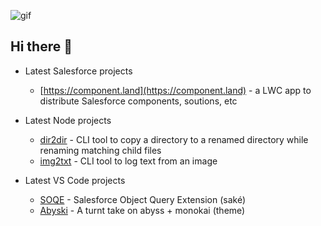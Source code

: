 ![gif](https://github.githubassets.com/images/mona-whisper.gif)

## Hi there 👋

- Latest Salesforce projects 
  - [https://component.land](https://component.land) - a LWC app to distribute Salesforce components, soutions, etc

- Latest Node projects 
  - [dir2dir](https://www.npmjs.com/package/dir2dir) - CLI tool to copy a directory to a renamed directory while renaming matching child files
  - [img2txt](https://www.npmjs.com/package/imgtxt) - CLI tool to log text from an image

- Latest VS Code projects 
  - [SOQE](https://marketplace.visualstudio.com/items?itemName=jamiesmiths.soqe) - Salesforce Object Query Extension (saké)
  - [Abyski](https://marketplace.visualstudio.com/items?itemName=jamiesmiths.abyski) - A turnt take on abyss + monokai (theme)
 

<!-- ![genie beanie](https://i.imgur.com/myAHVLP.jpg) -->
